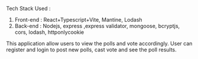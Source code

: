 Tech Stack Used : 

1. Front-end : React+Typescript+Vite, Mantine, Lodash
2. Back-end : Nodejs, express ,express validator, mongoose, bcryptjs, cors, lodash, httponlycookie

This application allow users to view the polls and vote accordingly. User can register and login to post new polls, cast vote and see the poll results.
